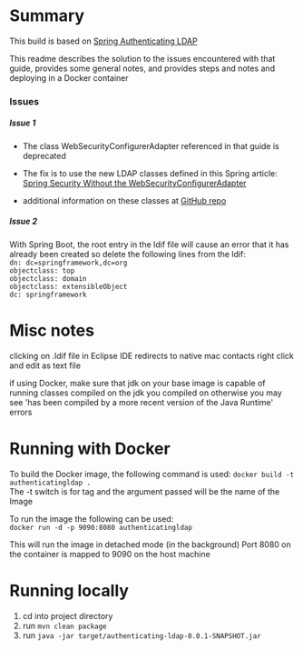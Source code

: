 # Summary

This build is based on [Spring Authenticating LDAP](https://spring.io/guides/gs/authenticating-ldap/#initial)

This readme describes the solution to the issues encountered with that guide, provides some general notes, and provides steps and notes and deploying in a Docker container

### Issues

##### Issue 1
* The class WebSecurityConfigurerAdapter referenced in that guide is deprecated 

* The fix is to use the new LDAP classes defined in this Spring article: [Spring Security Without the WebSecurityConfigurerAdapter](https://spring.io/blog/2022/02/21/spring-security-without-the-websecurityconfigureradapter)

* additional information on these classes at [GitHub repo](https://github.com/spring-projects/spring-security/pull/10138)

##### Issue 2
With Spring Boot, the root entry in the ldif file will cause an error that it has already been created so delete the following lines from the ldif:<br>
`dn: dc=springframework,dc=org`<br>
`objectclass: top`<br>
`objectclass: domain`<br>
`objectclass: extensibleObject`<br>
`dc: springframework`<br>

# Misc notes

clicking on .ldif file in Eclipse IDE redirects to native mac contacts
right click and edit as text file

if using Docker, make sure that jdk on your base image is capable of running classes compiled on the jdk you compiled on
otherwise you may see 'has been compiled by a more recent version of the Java Runtime' errors

# Running with Docker

To build the Docker image, the following command is used:
`docker build -t authenticatingldap .` <br>
The -t switch is for tag and the argument passed will be the name of the Image

To run the image the following can be used: <br>
`docker run -d -p 9090:8080 authenticatingldap`

This will run the image in detached mode (in the background) 
Port 8080 on the container is mapped to 9090 on the host machine

# Running locally

1. cd into project directory<br>
1. run `mvn clean package`
1. run `java -jar target/authenticating-ldap-0.0.1-SNAPSHOT.jar`




